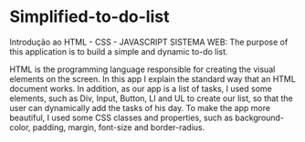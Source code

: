 # Simplified-to-do-list
Introdução ao HTML - CSS - JAVASCRIPT SISTEMA WEB:
The purpose of this application is to build a simple and dynamic to-do list.

HTML is the programming language responsible for creating the visual elements on the screen. 
In this app I explain the standard way that an HTML document works. 
In addition, as our app is a list of tasks, I used some elements, such as Div, Input, Button, LI and UL to create our list, so that the user can dynamically add the tasks of his day.
To make the app more beautiful, I used some CSS classes and properties, such as background-color, padding, margin, font-size and border-radius.
